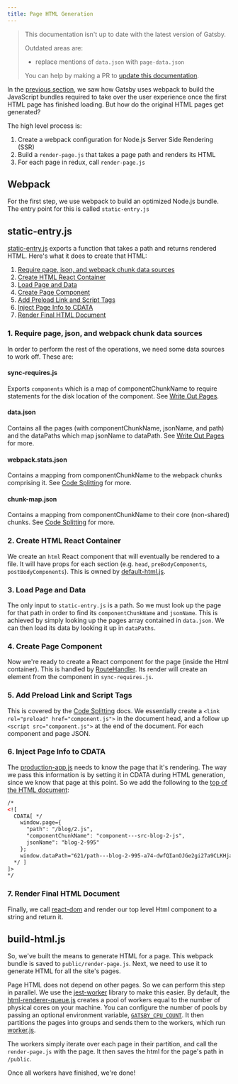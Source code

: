 ```yaml
---
title: Page HTML Generation
---
```


> This documentation isn't up to date with the latest version of Gatsby.
>
> Outdated areas are:
>
> - replace mentions of `data.json` with `page-data.json`
>
> You can help by making a PR to [update this documentation](https://github.com/gatsbyjs/gatsby/issues/14228).

In the [previous section](/docs/production-app/), we saw how Gatsby uses webpack to build the JavaScript bundles required to take over the user experience once the first HTML page has finished loading. But how do the original HTML pages get generated?

The high level process is:

1. Create a webpack configuration for Node.js Server Side Rendering (SSR)
2. Build a `render-page.js` that takes a page path and renders its HTML
3. For each page in redux, call `render-page.js`

## Webpack

For the first step, we use webpack to build an optimized Node.js bundle. The entry point for this is called `static-entry.js`

## static-entry.js

[static-entry.js](https://github.com/gatsbyjs/gatsby/blob/master/packages/gatsby/cache-dir/static-entry.js) exports a function that takes a path and returns rendered HTML. Here's what it does to create that HTML:

1. [Require page, json, and webpack chunk data sources](/docs/html-generation/#1-require-page-json-and-webpack-chunk-data-sources)
2. [Create HTML React Container](/docs/html-generation/#2-create-html-react-container)
3. [Load Page and Data](/docs/html-generation/#3-load-page-and-data)
4. [Create Page Component](/docs/html-generation/#4-create-page-component)
5. [Add Preload Link and Script Tags](/docs/html-generation/#5-add-preload-link-and-script-tags)
6. [Inject Page Info to CDATA](/docs/html-generation/#6-inject-page-info-to-cdata)
7. [Render Final HTML Document](/docs/html-generation/#7-render-final-html-document)

### 1. Require page, json, and webpack chunk data sources

In order to perform the rest of the operations, we need some data sources to work off. These are:

#### sync-requires.js

Exports `components` which is a map of componentChunkName to require statements for the disk location of the component. See [Write Out Pages](/docs/write-pages/#sync-requiresjs).

#### data.json

Contains all the pages (with componentChunkName, jsonName, and path) and the dataPaths which map jsonName to dataPath. See [Write Out Pages](/docs/write-pages/#datajson) for more.

#### webpack.stats.json

Contains a mapping from componentChunkName to the webpack chunks comprising it. See [Code Splitting](/docs/how-code-splitting-works/#webpackstatsjson) for more.

#### chunk-map.json

Contains a mapping from componentChunkName to their core (non-shared) chunks. See [Code Splitting](/docs/how-code-splitting-works/#chunk-mapjson) for more.

### 2. Create HTML React Container

We create an `html` React component that will eventually be rendered to a file. It will have props for each section (e.g. `head`, `preBodyComponents`, `postBodyComponents`). This is owned by [default-html.js](https://github.com/gatsbyjs/gatsby/blob/master/packages/gatsby/cache-dir/default-html.js).

### 3. Load Page and Data

The only input to `static-entry.js` is a path. So we must look up the page for that path in order to find its `componentChunkName` and `jsonName`. This is achieved by simply looking up the pages array contained in `data.json`. We can then load its data by looking it up in `dataPaths`.

### 4. Create Page Component

Now we're ready to create a React component for the page (inside the Html container). This is handled by [RouteHandler](https://github.com/gatsbyjs/gatsby/blob/master/packages/gatsby/cache-dir/static-entry.js#L123). Its render will create an element from the component in `sync-requires.js`.

### 5. Add Preload Link and Script Tags

This is covered by the [Code Splitting](/docs/how-code-splitting-works/#construct-link-and-script-tags-for-current-page) docs. We essentially create a `<link rel="preload" href="component.js">` in the document head, and a follow up `<script src="component.js">` at the end of the document. For each component and page JSON.

### 6. Inject Page Info to CDATA

The [production-app.js](/docs/production-app/#first-load) needs to know the page that it's rendering. The way we pass this information is by setting it in CDATA during HTML generation, since we know that page at this point. So we add the following to the [top of the HTML document](https://github.com/gatsbyjs/gatsby/blob/master/packages/gatsby/cache-dir/static-entry.js#L325):

```html
/*
<![
  CDATA[ */
    window.page={
      "path": "/blog/2.js",
      "componentChunkName": "component---src-blog-2-js",
      jsonName": "blog-2-995"
    };
    window.dataPath="621/path---blog-2-995-a74-dwfQIanOJGe2gi27a9CLKHjamc";
  */ ]
]>
*/
```

### 7. Render Final HTML Document

Finally, we call [react-dom](https://reactjs.org/docs/react-dom.html) and render our top level Html component to a string and return it.

## build-html.js

So, we've built the means to generate HTML for a page. This webpack bundle is saved to `public/render-page.js`. Next, we need to use it to generate HTML for all the site's pages.

Page HTML does not depend on other pages. So we can perform this step in parallel. We use the [jest-worker](https://github.com/facebook/jest/tree/master/packages/jest-worker) library to make this easier. By default, the [html-renderer-queue.js](https://github.com/gatsbyjs/gatsby/blob/master/packages/gatsby/src/utils/html-renderer-queue.js) creates a pool of workers equal to the number of physical cores on your machine. You can configure the number of pools by passing an optional environment variable, [`GATSBY_CPU_COUNT`](/docs/multi-core-builds). It then partitions the pages into groups and sends them to the workers, which run [worker.js](https://github.com/gatsbyjs/gatsby/blob/master/packages/gatsby/src/utils/worker.js).

The workers simply iterate over each page in their partition, and call the `render-page.js` with the page. It then saves the html for the page's path in `/public`.

Once all workers have finished, we're done!
